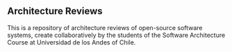 ## Architecture Reviews

This is a repository of architecture reviews of open-source software systems, create collaboratively by the students of the Software Architecture Course at Universidad de los Andes of Chile.

